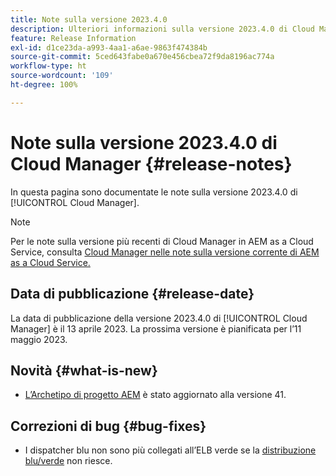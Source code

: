 ```yaml
---
title: Note sulla versione 2023.4.0
description: Ulteriori informazioni sulla versione 2023.4.0 di Cloud Manager.
feature: Release Information
exl-id: d1ce23da-a993-4aa1-a6ae-9863f474384b
source-git-commit: 5ced643fabe0a670e456cbea72f9da8196ac774a
workflow-type: ht
source-wordcount: '109'
ht-degree: 100%

---
```


# Note sulla versione 2023.4.0 di Cloud Manager {#release-notes}

In questa pagina sono documentate le note sulla versione 2023.4.0 di [!UICONTROL Cloud Manager].

>[!NOTE]
>
>Per le note sulla versione più recenti di Cloud Manager in AEM as a Cloud Service, consulta [Cloud Manager nelle note sulla versione corrente di AEM as a Cloud Service.](https://experienceleague.adobe.com/it/docs/experience-manager-cloud-service/content/release-notes/cloud-manager/current)

## Data di pubblicazione {#release-date}

La data di pubblicazione della versione 2023.4.0 di [!UICONTROL Cloud Manager] è il 13 aprile 2023. La prossima versione è pianificata per l’11 maggio 2023.

## Novità {#what-is-new}

* [L’Archetipo di progetto AEM](https://experienceleague.adobe.com/it/docs/experience-manager-core-components/using/developing/archetype/overview) è stato aggiornato alla versione 41.

## Correzioni di bug {#bug-fixes}

* I dispatcher blu non sono più collegati all’ELB verde se la [distribuzione blu/verde](/help/introduction.md#blue-green) non riesce.
